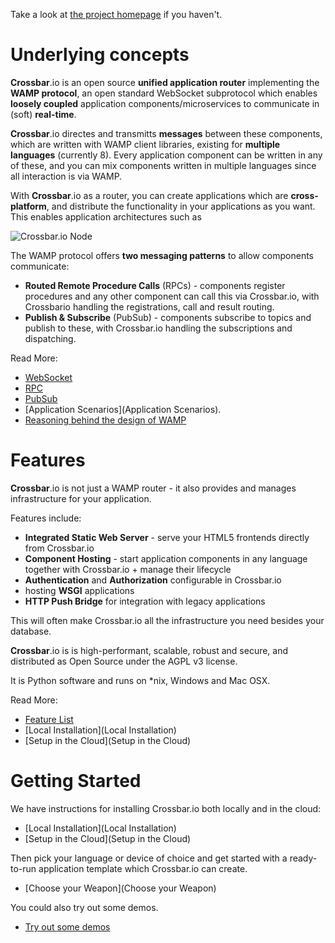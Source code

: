 Take a look at [the project homepage](http://crossbar.io/) if you haven't.

# Underlying concepts

**Crossbar**.io is an open source **unified application router** implementing the **WAMP protocol**, an open standard WebSocket subprotocol which enables **loosely coupled** application components/microservices to communicate in (soft) **real-time**. 

**Crossbar**.io directes and transmitts **messages** between these components, which are written with WAMP client libraries, existing for **multiple languages** (currently 8). Every application component can be written in any of these, and you can mix components written in multiple languages since all interaction is via WAMP. 

With **Crossbar**.io as a router, you can create applications which are **cross-platform**, and distribute the functionality in your applications as you want. This enables application architectures such as

![Crossbar.io Node](/static/img/docs/gen/crossbar_integration.png)

The WAMP protocol offers **two messaging patterns** to allow components communicate:

* **Routed Remote Procedure Calls** (RPCs) - components register procedures and any other component can call this via Crossbar.io, with Crossbario handling the registrations, call and result routing.
* **Publish & Subscribe** (PubSub) - components subscribe to topics and publish to these, with Crossbar.io handling the subscriptions and dispatching.

Read More:

* [WebSocket](http://wamp.ws/faq/#what_is_websocket)
* [RPC](http://wamp.ws/faq/#rpc)
* [PubSub](http://wamp.ws/faq/#pubsub)
* [Application Scenarios](Application Scenarios).
* [Reasoning behind the design of WAMP](http://wamp.ws/why/)

# Features

**Crossbar**.io is not just a WAMP router - it also provides and manages infrastructure for your application.

Features include:

* **Integrated Static Web Server** - serve your HTML5 frontends directly from Crossbar.io
* **Component Hosting** - start application components in any language together with Crossbar.io + manage their lifecycle
* **Authentication** and **Authorization** configurable in Crossbar.io
* hosting **WSGI** applications
* **HTTP Push Bridge** for integration with legacy applications

This will often make Crossbar.io all the infrastructure you need besides your database.

**Crossbar**.io is is high-performant, scalable, robust and secure, and distributed as Open Source under the AGPL v3 license.

It is Python software and runs on *nix, Windows and Mac OSX.

Read More:

* [Feature List](Features)
* [Local Installation](Local Installation)
* [Setup in the Cloud](Setup in the Cloud)


# Getting Started

We have instructions for installing Crossbar.io both locally and in the cloud:

* [Local Installation](Local Installation)
* [Setup in the Cloud](Setup in the Cloud)

Then pick your language or device of choice and get started with a ready-to-run application template which Crossbar.io can create.

* [Choose your Weapon](Choose your Weapon)

You could also try out some demos.

* [Try out some demos](https://demo.crossbar.io/)
